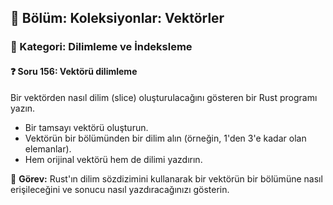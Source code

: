## 📘 Bölüm: Koleksiyonlar: Vektörler  
### 🔹 Kategori: Dilimleme ve İndeksleme  
#### ❓ Soru 156: Vektörü dilimleme

Bir vektörden nasıl dilim (slice) oluşturulacağını gösteren bir Rust programı yazın.

- Bir tamsayı vektörü oluşturun.
- Vektörün bir bölümünden bir dilim alın (örneğin, 1'den 3'e kadar olan elemanlar).
- Hem orijinal vektörü hem de dilimi yazdırın.

🔧 **Görev:** Rust'ın dilim sözdizimini kullanarak bir vektörün bir bölümüne nasıl erişileceğini ve sonucu nasıl yazdıracağınızı gösterin.
